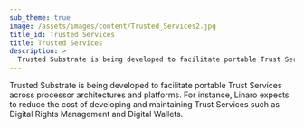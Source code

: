 ```yaml
---
sub_theme: true
image: /assets/images/content/Trusted_Services2.jpg
title_id: Trusted Services
title: Trusted Services
description: >
  Trusted Substrate is being developed to facilitate portable Trust Services across processor architectures and platforms...
---
```


Trusted Substrate is being developed to facilitate portable Trust Services across processor architectures and platforms. For instance, Linaro expects to reduce the cost of developing and maintaining Trust Services such as Digital Rights Management and Digital Wallets.
